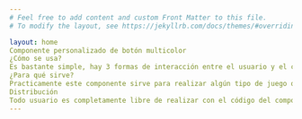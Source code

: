 ```yaml
---
# Feel free to add content and custom Front Matter to this file.
# To modify the layout, see https://jekyllrb.com/docs/themes/#overriding-theme-defaults

layout: home
Componente personalizado de botón multicolor
¿Cómo se usa?
Es bastante simple, hay 3 formas de interacción entre el usuario y el componente, uno sería clickear un botón de color para que se realice una animación en la que el botón central cambia de su color natural al color seleccionado, pasando por una animación en la que pasa por una variante más suave de dicho color hasta llegar al color seleccionado. Eso no es todo, el botón principal en principio solo se usa para cambiar su color, pero también es interactuable, cada vez que lo clickeas cambiará de texto pidiendo que dejes de clickearlo, ya que no es la función del componente.
¿Para qué sirve?
Practicamente este componente sirve para realizar algún tipo de juego o prueba a añadirse a proyectos más grandes que necesite dicho efecto de animación e interacción entre el usuario con una paleta de colores.
Distribución
Todo usuario es completamente libre de realizar con el código del componente lo que quiere, ¿Qué cosas puede animarse a realizar? Pues podría ampliar la paleta de colores, cambiar los colores de la paleta para que el botón realice otras animaciones, y por último también se puede cambiar el efecto del botón principal para que su texto a mostrar sea otro, o cambie el orden de diálogos o se añadan más o se elimine dicha opción, además de poder ampliar la funcionalidad del botón. O incluso se puede retirar el botón y reutilizar su código para que en lugar de ser un botón sea otro componente como checkbox, además puedes usar este componente en cualquier proyecto.
---
```

